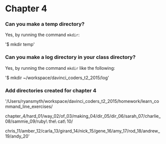 # Chapter 4

### Can you make a temp directory?

Yes, by running the command `mkdir`:

'$ mkdir temp'

### Can you make a log directory in your class directory?

Yes, by running the command `mkdir` like the following:

'$ mkdir ~/workspace/davinci_coders_t2_2015/log'

### Add directories created for chapter 4

'/Users/ryansmyth/workspace/davinci_coders_t2_2015/homework/learn_command_line_exercises/

chapter_4/hard_01/way_02/of_03/making_04/dir_05/dir_06/sarah_07/charlie_08/sammie_09/ruby\ the\ cat\ 10/

chris_11/amber_12/carla_13/girard_14/nick_15/gene_16/amy_17/rod_18/andrew_19/andy_20'

